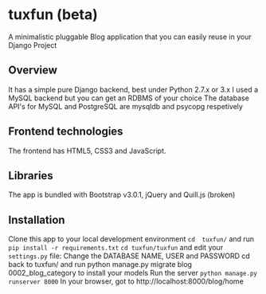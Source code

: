 # tuxfun (beta)
A minimalistic pluggable Blog application that you can easily reuse in your Django Project

Overview
---------
It has a simple pure Django backend, best under Python 2.7.x  or 3.x
I used a MySQL backend but you can get an RDBMS of your choice
The database API's for MySQL and PostgreSQL are mysqldb and psycopg respetively

Frontend technologies
---------------------
The frontend has HTML5, CSS3 and JavaScript.

Libraries
---------
The app is bundled with Bootstrap v3.0.1, jQuery and Quill.js (broken)

Installation
------------
Clone this app to your local development environment
``cd  tuxfun/`` and run  ``pip install -r requirements.txt``
``cd tuxfun/tuxfun`` and edit your ``settings.py`` file:
  Change the DATABASE NAME, USER and PASSWORD
cd back to tuxfun/ and run python manage.py migrate blog 0002_blog_category to install your models
Run the server  ``python manage.py runserver 8000``
In your browser, got to http://localhost:8000/blog/home

